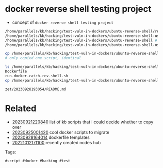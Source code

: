 # docker reverse shell testing project

- concept of `docker reverse shell testing project`

```bash
/home/parallels/kb/hacking/test-vuln-in-dockers/ubuntu-reverse-shell/run-docker-catch-rev-shell.sh # test running an ubuntu docker and catching a reverse shell from it
/home/parallels/kb/hacking/test-vuln-in-dockers/ubuntu-reverse-shell-user-feature-test/run-docker-catch-rev-shell.sh # test running an ubuntu docker and catching a reverse shell from it
/home/parallels/kb/hacking/test-vuln-in-dockers/ubuntu-reverse-shell # save this directory
/home/parallels/kb/hacking/test-vuln-in-dockers/ubuntu-reverse-shell-user-feature-test # save this directory

cp /home/parallels/kb/hacking/test-vuln-in-dockers/ubuntu-reverse-shell/run-docker-catch-rev-shell.sh /home/parallels/kb/hacking/test-vuln-in-dockers/ubuntu-reverse-shell-user-feature-test/run-docker-catch-rev-shell.sh .
# only copied one script, identical

ls /home/parallels/kb/hacking/test-vuln-in-dockers/ubuntu-reverse-shell
Dockerfile
run-docker-catch-rev-shell.sh
cp /home/parallels/kb/hacking/test-vuln-in-dockers/ubuntu-reverse-shell/Dockerfile zet/20230928193054/
```

` zet/20230928193054/README.md `

# Related

- [20230921220840](/zet/20230921220840/README.md) list of kb scripts that i could decide whether to copy over
- [20230925001420](/zet/20230925001420/README.md) cool docker scripts to migrate
- [20230928164014](/zet/20230928164014/README.md) dockerfile templates
- [20221012171100](/zet/20221012171100/README.md) recently created nodes hub

Tags:

    #script #docker #hacking #test
